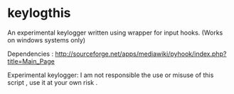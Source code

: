 keylogthis
==========

An experimental keylogger written using wrapper for input hooks. (Works on windows systems only)

Dependencies :
http://sourceforge.net/apps/mediawiki/pyhook/index.php?title=Main_Page

Experimental keylogger:
I am not responsible the use or misuse of this script , use it at your own risk .